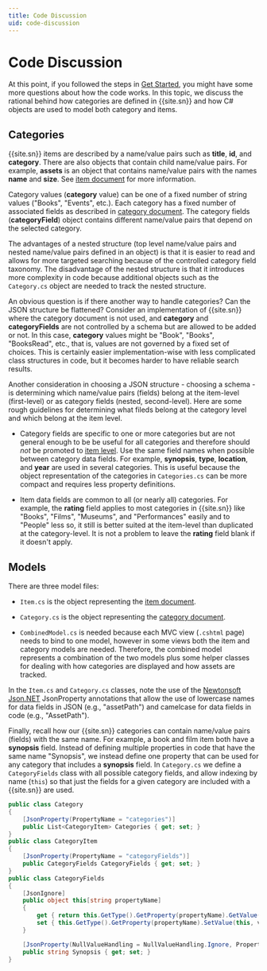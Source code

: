 ```yaml
---
title: Code Discussion
uid: code-discussion
---
```

# Code Discussion

At this point, if you followed the steps in [Get Started][gs], you might have some more questions about how the code works. In this topic, we discuss the rational behind how categories are defined in {{site.sn}} and how C# objects are used to model both category and items.

## Categories

{{site.sn}} items are described by a name/value pairs such as **title**, **id**, and **category**. There are also objects that contain child name/value pairs. For example, **assets** is an object that contains name/value pairs with the names **name** and **size**. See [item document][item] for more information.

Category values (**category** value) can be one of a fixed number of string values ("Books", "Events", etc.). Each category has a fixed number of associated fields as described in [category document][cat]. The category fields (**categoryField**) object contains different name/value pairs that depend on the selected category.

The advantages of a nested structure (top level name/value pairs and nested name/value pairs defined in an object) is that it is easier to read and allows for more targeted searching because of the controlled category field taxonomy. The disadvantage of the nested structure is that it introduces more complexity in code because additional objects such as the `Category.cs` object are needed to track the nested structure. 

An obvious question is if there another way to handle categories?  Can the JSON structure be flattened? Consider an implementation of {{site.sn}} where the category document is not used, and **category** and **categoryFields** are not controlled by a schema but are allowed to be added or not. In this case, **category** values might be "Book", "Books", "BooksRead", etc., that is, values are not governed by a fixed set of choices. This is certainly easier implementation-wise with less complicated class structures in code, but it becomes harder to have reliable search results. 

Another consideration in choosing a JSON structure - choosing a schema - is determining which name/value pairs (fields) belong at the item-level (first-level) or as category fields (nested, second-level). Here are some rough guidelines for determining what fileds belong at the category level and which belong at the item level.

* Category fields are specific to one or more categories but are not general enough to be be useful for all categories and therefore should *not* be promoted to [item level][item]. Use the same field names when possible between category data fields. For example, **synopsis**, **type**, **location**, and **year** are used in several categories. This is useful because the object representation of the categories in `Categories.cs` can be more compact and requires less property definitions.

* Item data fields are common to all (or nearly all) categories. For example, the **rating** field applies to most categories in {{site.sn}} like "Books", "Films", "Museums", and "Performances" easily and to "People" less so, it still is better suited at the item-level than duplicated at the category-level. It is not a problem to leave the **rating** field blank if it doesn't apply.

## Models

There are three model files: 

* `Item.cs` is the object representing the [item document][item].

* `Category.cs` is the object representing the [category document][cat].

* `CombinedModel.cs` is needed because each MVC view (`.cshtml` page) needs to bind to one model, however in some views both the item and category models are needed. Therefore, the combined model represents a combination of the two models plus some helper classes for dealing with how categories are displayed and how assets are tracked.

In the `Item.cs` and `Category.cs` classes, note the use of the [Newtonsoft Json.NET][newton] JsonProperty annotations that allow the use of lowercase names for data fields in JSON (e.g., "assetPath") and camelcase for data fields in code (e.g., "AssetPath").

Finally, recall how our {{site.sn}} categories can contain name/value pairs (fields) with the same name. For example, a book and film item both have a **synopsis**  field. Instead of defining multiple properties in code that have the same name "Synopsis", we instead define one property that can be used for any category that includes a **synopsis** field.  In `Category.cs` we define a `CategoryFields` class with all possible category fields, and allow indexing by name (`this`) so that just the fields for a given category are included with a {{site.sn}} are used.

```C#
public class Category
{
    [JsonProperty(PropertyName = "categories")]
    public List<CategoryItem> Categories { get; set; }
}
public class CategoryItem
{
    [JsonProperty(PropertyName = "categoryFields")]
    public CategoryFields CategoryFields { get; set; }
}
public class CategoryFields
{
    [JsonIgnore]
    public object this[string propertyName]
    {
        get { return this.GetType().GetProperty(propertyName).GetValue(this); }
        set { this.GetType().GetProperty(propertyName).SetValue(this, value); }
    }

    [JsonProperty(NullValueHandling = NullValueHandling.Ignore, PropertyName = "synopsis")]
    public string Synopsis { get; set; }
}
```



[gs]: get-started.md
[item]: item-document.md
[cat]: category-document.md
[blog]: http://blog.travelmarx.com/2017/12/a-personal-information-management-system-introducing-scrapbook.html
[newton]: https://www.newtonsoft.com/json
